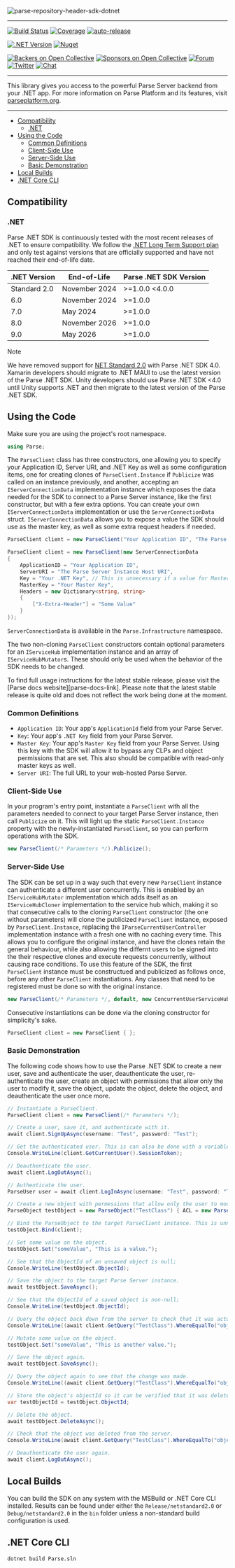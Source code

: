 ![parse-repository-header-sdk-dotnet](https://github.com/user-attachments/assets/f4672e91-2b80-45a2-8619-7c9511e93d65)

---

[![Build Status](https://github.com/parse-community/Parse-SDK-dotNET/actions/workflows/ci.yml/badge.svg?branch=master)](https://github.com/parse-community/Parse-SDK-dotNET/actions/workflows/ci.yml?query=workflow%3Aci+branch%3Amaster)
[![Coverage](https://img.shields.io/codecov/c/github/parse-community/Parse-SDK-dotNET/master.svg)](https://codecov.io/github/parse-community/Parse-SDK-dotNET?branch=master)
[![auto-release](https://img.shields.io/badge/%F0%9F%9A%80-auto--release-9e34eb.svg)](https://github.com/parse-community/Parse-SDK-dotNET/releases)

[![.NET Version](https://img.shields.io/badge/.NET-6,_7,_8,_9-5234CE.svg?logo=.net&style=flat)](https://dotnet.microsoft.com)
[![Nuget](https://img.shields.io/nuget/v/parse.svg)](http://nuget.org/packages/parse)

[![Backers on Open Collective](https://opencollective.com/parse-server/backers/badge.svg)][open-collective-link]
[![Sponsors on Open Collective](https://opencollective.com/parse-server/sponsors/badge.svg)][open-collective-link]
[![Forum](https://img.shields.io/discourse/https/community.parseplatform.org/topics.svg)](https://community.parseplatform.org/c/parse-server)
[![Twitter](https://img.shields.io/twitter/follow/ParsePlatform.svg?label=Follow&style=social)](https://twitter.com/intent/follow?screen_name=ParsePlatform)
[![Chat](https://img.shields.io/badge/Chat-Join!-%23fff?style=social&logo=slack)](https://chat.parseplatform.org)

---

This library gives you access to the powerful Parse Server backend from your .NET app. For more information on Parse Platform and its features, visit [parseplatform.org](https://parseplatform.org).

---

- [Compatibility](#compatibility)
  - [.NET](#net)
- [Using the Code](#using-the-code)
  - [Common Definitions](#common-definitions)
  - [Client-Side Use](#client-side-use)
  - [Server-Side Use](#server-side-use)
  - [Basic Demonstration](#basic-demonstration)
- [Local Builds](#local-builds)
- [.NET Core CLI](#net-core-cli)

## Compatibility

### .NET

Parse .NET SDK is continuously tested with the most recent releases of .NET to ensure compatibility. We follow the [.NET Long Term Support plan](https://dotnet.microsoft.com/en-us/platform/support/policy/dotnet-core) and only test against versions that are officially supported and have not reached their end-of-life date.

| .NET Version | End-of-Life   | Parse .NET SDK Version |
|--------------|---------------|------------------------|
| Standard 2.0 | November 2024 | >=1.0.0 <4.0.0         |
| 6.0          | November 2024 | >=1.0.0                |
| 7.0          | May 2024      | >=1.0.0                |
| 8.0          | November 2026 | >=1.0.0                |
| 9.0          | May 2026      | >=1.0.0                |

> [!NOTE]  
> We have removed support for [NET Standard 2.0](https://devblogs.microsoft.com/dotnet/the-future-of-net-standard/) with Parse .NET SDK 4.0. Xamarin developers should migrate to .NET MAUI to use the latest version of the Parse .NET SDK. Unity developers should use Parse .NET SDK <4.0 until Unity supports .NET and then migrate to the latest version of the Parse .NET SDK.

## Using the Code
Make sure you are using the project's root namespace.

```csharp
using Parse;
```

The `ParseClient` class has three constructors, one allowing you to specify your Application ID, Server URI, and .NET Key as well as some configuration items, one for creating clones of `ParseClient.Instance` if `Publicize` was called on an instance previously, and another, accepting an `IServerConnectionData` implementation instance which exposes the data needed for the SDK to connect to a Parse Server instance, like the first constructor, but with a few extra options. You can create your own `IServerConnectionData` implementation or use the `ServerConnectionData` struct. `IServerConnectionData` allows you to expose a value the SDK should use as the master key, as well as some extra request headers if needed.

```csharp
ParseClient client = new ParseClient("Your Application ID", "The Parse Server Instance Host URI", "Your .NET Key");
```

```csharp
ParseClient client = new ParseClient(new ServerConnectionData
{
    ApplicationID = "Your Application ID",
    ServerURI = "The Parse Server Instance Host URI",
    Key = "Your .NET Key", // This is unnecessary if a value for MasterKey is specified.
    MasterKey = "Your Master Key",
    Headers = new Dictionary<string, string>
    {
        ["X-Extra-Header"] = "Some Value"
    }
});
```

`ServerConnectionData` is available in the `Parse.Infrastructure` namespace.

The two non-cloning `ParseClient` constructors contain optional parameters for an `IServiceHub` implementation instance and an array of `IServiceHubMutator`s. These should only be used when the behavior of the SDK needs to be changed.

To find full usage instructions for the latest stable release, please visit the [Parse docs website][parse-docs-link]. Please note that the latest stable release is quite old and does not reflect the work being done at the moment.

### Common Definitions

- `Application ID`:
Your app's `ApplicationId` field from your Parse Server.
- `Key`:
Your app's `.NET Key` field from your Parse Server.
- `Master Key`:
Your app's `Master Key` field from your Parse Server. Using this key with the SDK will allow it to bypass any CLPs and object permissions that are set. This also should be compatible with read-only master keys as well.
- `Server URI`:
The full URL to your web-hosted Parse Server.

### Client-Side Use

In your program's entry point, instantiate a `ParseClient` with all the parameters needed to connect to your target Parse Server instance, then call `Publicize` on it. This will light up the static `ParseClient.Instance` property with the newly-instantiated `ParseClient`, so you can perform operations with the SDK.

```csharp
new ParseClient(/* Parameters */).Publicize();
```

### Server-Side Use

The SDK can be set up in a way such that every new `ParseClient` instance can authenticate a different user concurrently. This is enabled by an `IServiceHubMutator` implementation which adds itself as an `IServiceHubCloner` implementation to the service hub which, making it so that consecutive calls to the cloning `ParseClient` constructor (the one without parameters) will clone the publicized `ParseClient` instance, exposed by `ParseClient.Instance`, replacing the `IParseCurrentUserController` implementation instance with a fresh one with no caching every time. This allows you to configure the original instance, and have the clones retain the general behaviour, while also allowing the differnt users to be signed into the their respective clones and execute requests concurrently, without causing race conditions. To use this feature of the SDK, the first `ParseClient` instance must be constructued and publicized as follows once, before any other `ParseClient` instantiations. Any classes that need to be registered must be done so with the original instance.

```csharp
new ParseClient(/* Parameters */, default, new ConcurrentUserServiceHubCloner { }).Publicize();
```

Consecutive instantiations can be done via the cloning constructor for simplicity's sake.

```csharp
ParseClient client = new ParseClient { };
```

### Basic Demonstration

The following code shows how to use the Parse .NET SDK to create a new user, save and authenticate the user, deauthenticate the user, re-authenticate the user, create an object with permissions that allow only the user to modify it, save the object, update the object, delete the object, and deauthenticate the user once more.

```csharp
// Instantiate a ParseClient.
ParseClient client = new ParseClient(/* Parameters */);

// Create a user, save it, and authenticate with it.
await client.SignUpAsync(username: "Test", password: "Test");

// Get the authenticated user. This is can also be done with a variable that stores the ParseUser instance before the SignUp overload that accepts a ParseUser is called.
Console.WriteLine(client.GetCurrentUser().SessionToken);

// Deauthenticate the user.
await client.LogOutAsync();

// Authenticate the user.
ParseUser user = await client.LogInAsync(username: "Test", password: "Test");

// Create a new object with permessions that allow only the user to modify it.
ParseObject testObject = new ParseObject("TestClass") { ACL = new ParseACL(user) };

// Bind the ParseObject to the target ParseClient instance. This is unnecessary if Publicize is called on the client.
testObject.Bind(client);

// Set some value on the object.
testObject.Set("someValue", "This is a value.");

// See that the ObjectId of an unsaved object is null;
Console.WriteLine(testObject.ObjectId);

// Save the object to the target Parse Server instance.
await testObject.SaveAsync();

// See that the ObjectId of a saved object is non-null;
Console.WriteLine(testObject.ObjectId);

// Query the object back down from the server to check that it was actually saved.
Console.WriteLine((await client.GetQuery("TestClass").WhereEqualTo("objectId", testObject.ObjectId).FirstAsync()).Get<string>("someValue"));

// Mutate some value on the object.
testObject.Set("someValue", "This is another value.");

// Save the object again.
await testObject.SaveAsync();

// Query the object again to see that the change was made.
Console.WriteLine((await client.GetQuery("TestClass").WhereEqualTo("objectId", testObject.ObjectId).FirstAsync()).Get<string>("someValue"));

// Store the object's objectId so it can be verified that it was deleted later.
var testObjectId = testObject.ObjectId;

// Delete the object.
await testObject.DeleteAsync();

// Check that the object was deleted from the server.
Console.WriteLine(await client.GetQuery("TestClass").WhereEqualTo("objectId", testObjectId).FirstOrDefaultAsync() == null);

// Deauthenticate the user again.
await client.LogOutAsync();
```

## Local Builds
You can build the SDK on any system with the MSBuild or .NET Core CLI installed. Results can be found under either the `Release/netstandard2.0` or `Debug/netstandard2.0` in the `bin` folder unless a non-standard build configuration is used.

## .NET Core CLI

```batch
dotnet build Parse.sln
```

[open-collective-link]: https://opencollective.com/parse-server
